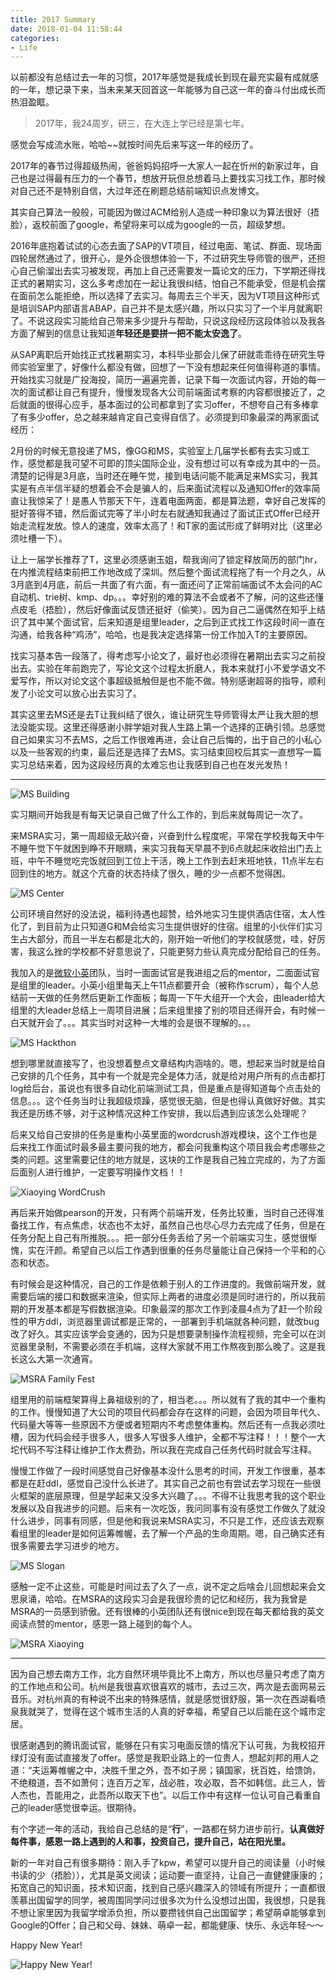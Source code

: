 ```yaml
---
title: 2017 Summary
date: 2018-01-04 11:58:44
categories: 
- Life
---
```


以前都没有总结过去一年的习惯，2017年感觉是我成长到现在最充实最有成就感的一年，想记录下来，当未来某天回首这一年能够为自己这一年的奋斗付出成长而热泪盈眶。

> 2017年，我24周岁，研三，在大连上学已经是第七年。

<!-- more -->

感觉会写成流水账，哈哈~~就按时间先后来写这一年的经历了。

2017年的春节过得超级热闹，爸爸妈妈招呼一大家人一起在忻州的新家过年，自己也是过得最有压力的一个春节，想放开玩但总想着马上要找实习找工作，那时候对自己还不是特别自信，大过年还在刷题总结前端知识点发博文。

其实自己算法一般般，可能因为做过ACM给别人造成一种印象以为算法很好（捂脸），返校前面了google，希望将来可以成为google的一员，超级梦想。

2016年底抱着试试的心态去面了SAP的VT项目，经过电面、笔试、群面、现场面四轮居然通过了，很开心，是外企很想体验一下，不过研究生导师管的很严，还担心自己偷溜出去实习被发现，再加上自己还需要发一篇论文的压力，下学期还得找正式的暑期实习，这么多考虑加在一起让我很纠结，怕自己不能承受，但是机会摆在面前怎么能拒绝，所以选择了去实习。每周去三个半天，因为VT项目这种形式是培训SAP内部语言ABAP，自己并不是太感兴趣，所以只实习了一个半月就离职了。不说这段实习能给自己带来多少提升与帮助，只说这段经历这段体验以及我各方面了解到的信息让我知道**年轻还是要拼一把不能太安逸了**。

从SAP离职后开始找正式找暑期实习，本科毕业那会儿保了研就乖乖待在研究生导师实验室里了，好像什么都没有做，回想了一下没有想起来任何值得称道的事情。开始找实习就是广投海投，简历一遍遍完善，记录下每一次面试内容，开始的每一次的面试都让自己有提升，慢慢发现各大公司前端面试考察的内容都很接近了，之后就面的很得心应手，基本面过的公司都拿到了实习offer，不想夸自己有多棒拿了有多少offer，总之越来越肯定自己变得自信了。必须提到印象最深的两家面试经历：

2月份的时候无意投递了MS，像GG和MS，实验室上几届学长都有去实习或工作，感觉都是我可望不可即的顶尖国际企业，没有想过可以有幸成为其中的一员。清楚的记得是3月底，当时还在睡午觉，接到电话问能不能满足来MS实习，我其实是有点半信半疑的想着会不会是骗人的，后来面试流程以及通知Offer的效率简直让我惊呆了！是愚人节那天下午，连着电面两面，都是算法题，幸好自己发挥的挺好答得不错，然后面试完等了半小时左右就通知我通过了面试正式Offer已经开始走流程发放。惊人的速度，效率太高了！和T家的面试形成了鲜明对比（这里必须吐槽一下）。

让上一届学长推荐了T，这里必须感谢玉姐，帮我询问了锁定释放简历的部门hr，在内推流程结束前把工作地改成了深圳。然后整个面试流程拖了有一个月之久，从3月底到4月底，前后一共面了有六面，有一面还问了正常前端面试不太会问的AC自动机、trie树、kmp、dp。。。幸好别的难的算法不会或者不了解，问的这些还懂点皮毛（捂脸），然后好像面试反馈还挺好（偷笑）。因为自己二逼偶然在知乎上结识了其中某个面试官，后来知道是组里leader，之后到正式找工作这段时间一直在沟通，给我各种“鸡汤”，哈哈，也是我决定选择第一份工作加入T的主要原因。

找实习基本告一段落了，得考虑写小论文了，最好也必须得在暑期出去实习之前投出去。实验在年前跑完了，写论文这个过程太折磨人，我本来就打小不爱学语文不爱写作，所以对论文这个事超级抵触但是也不能不做。特别感谢超哥的指导，顺利发了小论文可以放心出去实习了。

其实这里去MS还是去T让我纠结了很久，谁让研究生导师管得太严让我大胆的想法没能实现。这里还得感谢小胖学姐对我人生路上第一个选择的正确引领。总感觉自己如果实习不去MS，之后工作很难再进，会让自己后悔的，出于自己的小私心以及一些客观的约束，最后还是选择了去MS。实习结束回校后其实一直想写一篇实习总结来着，因为这段经历真的太难忘也让我感到自己也在发光发热！

***

![MS Building](msra0.jpg)

实习期间开始我是有每天记录自己做了什么工作的，到后来就每周记一次了。

来MSRA实习，第一周超级无敌兴奋，兴奋到什么程度呢，平常在学校我每天中午不睡午觉下午就困到睁不开眼睛，来实习我每天早晨不到6点就起床收拾出门去上班，中午不睡觉吃完饭就回到工位上干活，晚上工作到去赶末班地铁，11点半左右回到住的地方。就这个亢奋的状态持续了很久，睡的少一点都不觉得困。

![MS Center](msra5.jpeg)

公司环境自然好的没法说，福利待遇也超赞，给外地实习生提供酒店住宿，太人性化了，到目前为止只知道G和M会给实习生提供很好的住宿。组里的小伙伴们实习生占大部分，而且一半左右都是北大的，刚开始一听他们的学校就感觉，哇，好厉害，我这么挫的学校都不好意思说了，只能更努力些认真完成分配给自己的任务。

我加入的是[微软小英](http://www.engkoo.com/)团队，当时一面面试官是我进组之后的mentor，二面面试官是组里的leader。小英小组里每天上午11点都要开会（被称作scrum），每个人总结前一天做的任务然后更新工作面板；每周一下午大组开一个大会，由leader给大组里的大leader总结上一周项目进展；后来组里接了别的项目还得开会，有时候一白天就开会了。。。其实当时对这种一大堆的会是很不理解的。。。

![MS Hackthon](msra3.jpeg)

想到哪里就直接写了，也没想着整点文章结构内涵啥的。嗯，想起来当时就是给自己安排的几个任务，其中有一个就是完全是体力活，就是给对用户所有的点击都打log给后台，虽说也有很多自动化前端测试工具，但是重点是得知道每个点击处的信息。。。这个任务当时让我超级烦躁，感觉很无脑，但是也得认真做好好做。其实我还是历练不够，对于这种情况这种工作安排，我以后遇到应该怎么处理呢？

后来又给自己安排的任务是重构小英里面的wordcrush游戏模块，这个工作也是后来找工作面试时最多最主要问我的地方，都会问我重构这个项目我会考虑哪些之类的问题。这里需要记住的地方就是，这块的工作是我自己独立完成的，为了方面后面别人进行维护，一定要写明操作文档！！

![Xiaoying WordCrush](msra6.jpeg)

再后来开始做pearson的开发，只有两个前端开发，任务比较重，当时自己还得准备找工作，有点焦虑，状态也不太好，虽然自己也尽心尽力去完成了任务，但是在任务分配上自己有所推脱。。。把一部分任务丢给了另一个前端实习生，感觉很惭愧，实在汗颜。希望自己以后工作遇到很重的任务尽量能让自己保持一个平和的心态和状态。

有时候会是这种情况，自己的工作是依赖于别人的工作进度的。我做前端开发，就需要后端的接口和数据来渲染，但实际上两者的进度必须是同时进行的，所以我前期的开发基本都是写假数据渲染。印象最深的那次工作到凌晨4点为了赶一个阶段性的甲方ddl，浏览器里调试都是正常的，一部署到手机端就各种问题，就改bug改了好久。其实应该学会变通的，因为只是想要录制操作流程视频，完全可以在浏览器里录制，不需要必须在手机端，这样大家就不用工作熬夜到那么晚了。这是我长这么大第一次通宵。

![MSRA Family Fest](msra8.jpeg)

组里用的前端框架算得上鼻祖级别的了，相当老。。。所以就有了我的其中一个重构的工作。慢慢知道了大公司的项目代码都会存在这样的问题，会因为项目年代久、代码量大等等一些原因不方便或者短期内不考虑整体重构。然后还有一点我必须吐槽，因为代码会经手很多人，很多人写很多人维护，全都不写注释！！！整个一大坨代码不写注释让维护工作太费劲，所以我在完成自己任务代码时就会写注释。

慢慢工作做了一段时间感觉自己好像基本没什么思考的时间，开发工作很重，基本都是在赶ddl，感觉自己没什么长进了。其实自己之前也有尝试去学习现在一些很火框架的底层原理，但是学起来又没多大兴趣了。。。不得不让我思考我的这个职业发展以及自我进步的问题。后来有一次吃饭，我问同事有没有感觉工作做久了就没什么进步，同事有同感，但是他和我说来MSRA实习，不只是工作，还应该去观察看组里的leader是如何运筹帷幄，去了解一个产品的生命周期。嗯，自己确实还有很多需要去学习进步的地方。

![MS Slogan](msra4.jpeg)

感触一定不止这些，可能是时间过去了久了一点，说不定之后啥会儿回想起来会文思泉涌，哈哈。在MSRA的这段实习会是我很珍贵的记忆和经历，我为我曾是MSRA的一员感到骄傲。还有很棒的小英团队还有很nice到现在每天都给我的英文阅读点赞的mentor，感恩一路上碰到的每个人。

![MSRA Xiaoying](msra10.jpeg)

---

因为自己想去南方工作，北方自然环境毕竟比不上南方，所以也尽量只考虑了南方的工作地点和公司。杭州是我很喜欢很喜欢的城市，去过三次，两次是去面网易云音乐。对杭州真的有种说不出来的特殊感情，就是感觉很舒服，第一次在西湖看喷泉我就哭了，觉得在这个城市生活的人真的好幸福，希望自己以后能在这个城市定居。

很感谢遇到的腾讯面试官，能够在只有实习电面反馈的情况下认可我，为我校招开绿灯没有面试直接发了offer。感觉是我职业路上的一位贵人，想起刘邦的用人之道：“夫运筹帷幄之中，决胜千里之外，吾不如子房；镇国家，抚百姓，给馈饷，不绝粮道，吾不如萧何；连百万之军，战必胜，攻必取，吾不如韩信。此三人，皆人杰也，吾能用之，此吾所以取天下也”。以后工作中有这样一位认可自己看重自己的leader感觉很幸运。很期待。

有个字述一年的活动，我给自己总结的是“**行**”，一路都在努力进步前行。**认真做好每件事，感恩一路上遇到的人和事，投资自己，提升自己，站在阳光里。**

新的一年对自己有很多期待：刚入手了kpw，希望可以提升自己的阅读量（小时候书读的少（捂脸）），尤其是英文阅读；运动要一直坚持，让自己一直健健康康的；拓宽自己的知识面，技术知识面，找到自己感兴趣深入的领域有所提升；一直都很羡慕出国留学的同学，被周围同学问过很多次为什么没想过出国，我很想，只是我不想让家里因为我留学增添负担，所以要攒钱供自己出国留学；希望萌卓能够拿到Google的Offer；自己和父母、妹妹、萌卓一起，都能健康、快乐、永远年轻～～

Happy New Year!

![Happy New Year!](fireworks.jpg)